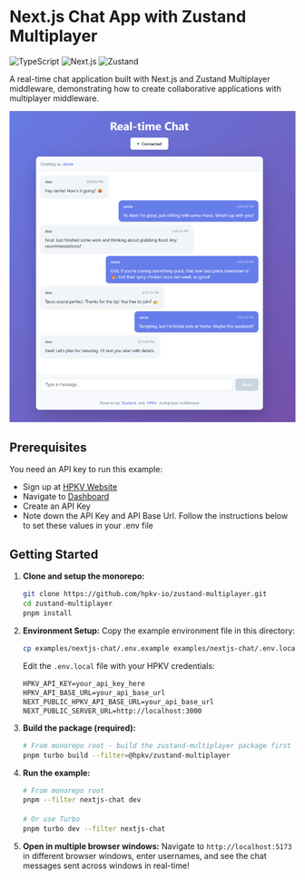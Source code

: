 # Next.js Chat App with Zustand Multiplayer
![TypeScript](https://img.shields.io/badge/typescript-%23007ACC.svg?style=for-the-badge&logo=typescript&logoColor=white)
![Next.js](https://img.shields.io/badge/Next.js-%23000000.svg?style=for-the-badge&logo=next.js&logoColor=white)
![Zustand](https://img.shields.io/badge/zustand-%23FF6B6B.svg?style=for-the-badge&logo=zustand&logoColor=white)

A real-time chat application built with Next.js and Zustand Multiplayer middleware, demonstrating how to create collaborative applications with multiplayer middleware.

![Chat App Screenshot](../../.github/assets/examples/chat.png)

## Prerequisites

You need an API key to run this example:

- Sign up at [HPKV Website](https://hpkv.io/signup)
- Navigate to [Dashboard](https://hpkv.io/dashboard)
- Create an API Key  
- Note down the API Key and API Base Url. Follow the instructions below to set these values in your .env file

## Getting Started

1. **Clone and setup the monorepo:**
   ```bash
   git clone https://github.com/hpkv-io/zustand-multiplayer.git
   cd zustand-multiplayer
   pnpm install
   ```

2. **Environment Setup:**
   Copy the example environment file in this directory:
   ```bash
   cp examples/nextjs-chat/.env.example examples/nextjs-chat/.env.local
   ```

   Edit the `.env.local` file with your HPKV credentials:
   ```env
   HPKV_API_KEY=your_api_key_here
   HPKV_API_BASE_URL=your_api_base_url
   NEXT_PUBLIC_HPKV_API_BASE_URL=your_api_base_url
   NEXT_PUBLIC_SERVER_URL=http://localhost:3000
   ```

3. **Build the package (required):**
   ```bash
   # From monorepo root - build the zustand-multiplayer package first
   pnpm turbo build --filter=@hpkv/zustand-multiplayer
   ```

4. **Run the example:**
   ```bash
   # From monorepo root
   pnpm --filter nextjs-chat dev
   
   # Or use Turbo
   pnpm turbo dev --filter nextjs-chat
   ```

4. **Open in multiple browser windows:**
   Navigate to `http://localhost:5173` in different browser windows, enter usernames, and see the chat messages sent across windows in real-time!
